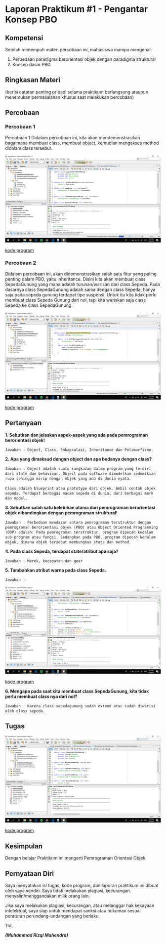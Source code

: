 # Laporan Praktikum #1 - Pengantar Konsep PBO

## Kompetensi

Setelah menempuh materi percobaan ini, mahasiswa mampu mengenal:
1. Perbedaan paradigma berorientasi objek dengan paradigma struktural
2. Konsep dasar PBO

## Ringkasan Materi

(berisi catatan penting pribadi selama praktikum berlangsung ataupun menemukan permasalahan khusus saat melakukan percobaan)

## Percobaan

### Percobaan 1

Percobaan 1
Didalam percobaan ini, kita akan mendemonstrasikan bagaimana membuat class, membuat object, kemudian mengakses method didalam class tersebut.


![](img/p1.png)

[kode program](../../src/1_Pengantar_Konsep_PBO/sepeda1841720144Rizqi.java)

### Percobaan 2

Didalam percobaan ini, akan didemonstrasikan salah satu fitur yang paling penting dalam PBO, yaitu inheritance. Disini kita akan membuat class SepedaGunung yang mana adalah turunan/warisan dari class Sepeda. Pada dasarnya class SepedaGunung adalah sama dengan class Sepeda, hanya saja pada sepeda gunung terdapat tipe suspensi. Untuk itu kita tidak perlu membuat class Sepeda Gunung dari nol, tapi kita wariskan saja class Sepeda ke class SepedaGunung.


![](img/p2.PNG)

[kode program](../../src/1_Pengantar_Konsep_PBO/sepedaGunung1841720144Rizqi.java)

## Pertanyaan
**1. Sebutkan dan jelaskan aspek-aspek yang ada pada pemrograman berorientasi objek!**

    Jawaban : Object, Class, Enkapsulasi, Inheritance dan Polimorfisme.

**2. Apa yang dimaksud dengan object dan apa bedanya dengan class?**

    Jawaban : Object adalah suatu rangkaian dalam program yang terdiri dari state dan behaviour. Object pada software dimodelkan sedemikian rupa sehingga mirip dengan objek yang ada di dunia nyata.
    
    Class adalah blueprint atau prototype dari objek. Ambil contoh objek sepeda. Terdapat berbagai macam sepeda di dunia, dari berbagai merk dan model.
**3. Sebutkan salah satu kelebihan utama dari pemrograman berorientasi objek dibandingkan dengan pemrograman struktural!**

    Jawaban : Perbedaan mendasar antara pemrograman terstruktur dengan pemrograman berorientasi objek (PBO) atau Object Oriented Programming (OOP) adalah: Pada pemrograman terstruktur, program dipecah kedalam sub-program atau fungsi. Sedangkan pada PBO, program dipecah kedalam objek, dimana objek tersebut membungkus state dan method.

**4. Pada class Sepeda, terdapat state/atribut apa saja?**

    Jawaban : Merek, kecepatan dan gear

**5. Tambahkan atribut warna pada class Sepeda.**

    Jawaban : 

![](img/p4.PNG)

[kode program](../../src/1_Pengantar_Konsep_PBO/sepeda1841720144Rizqi.java)

**6. Mengapa pada saat kita membuat class SepedaGunung, kita tidak perlu membuat class nya dari nol?**

    Jawaban : Karena class sepedagunung sudah extend atau sudah diwarisi oleh class sepeda.

## Tugas
![](img/p3.PNG)

[kode program](../../src/1_Pengantar_Konsep_PBO/truck1841720144Rizqi.java)

## Kesimpulan

Dengan belajar Praktikum ini mengerti Pemrograman Orientasi Objek

## Pernyataan Diri

Saya menyatakan isi tugas, kode program, dan laporan praktikum ini dibuat oleh saya sendiri. Saya tidak melakukan plagiasi, kecurangan, menyalin/menggandakan milik orang lain.

Jika saya melakukan plagiasi, kecurangan, atau melanggar hak kekayaan intelektual, saya siap untuk mendapat sanksi atau hukuman sesuai peraturan perundang-undangan yang berlaku.

Ttd,

***(Muhammad Rizqi Mahendra)***